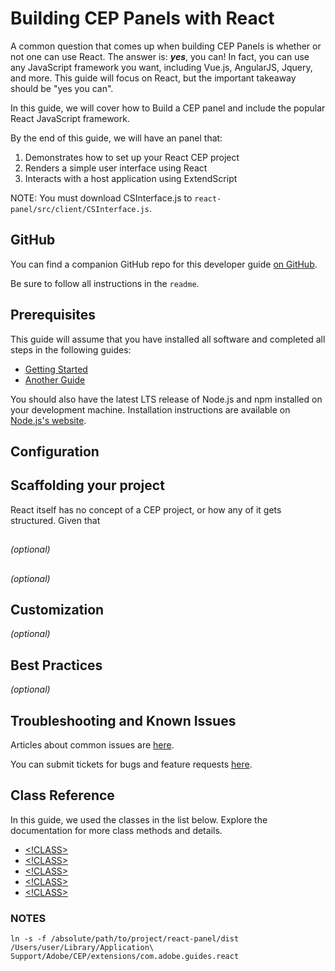 # Building CEP Panels with React

A common question that comes up when building CEP Panels is whether or not one can use React. The answer is: ***yes***, you can! In fact, you can use any JavaScript framework you want, including Vue.js, AngularJS, Jquery, and more. This guide will focus on React, but the important takeaway should be "yes you can".

In this guide, we will cover how to Build a CEP panel and include the popular React JavaScript framework.

By the end of this guide, we will have an panel that:

1. Demonstrates how to set up your React CEP project
1. Renders a simple user interface using React
1. Interacts with a host application using ExtendScript

NOTE: You must download CSInterface.js to `react-panel/src/client/CSInterface.js`.

## GitHub

You can find a companion GitHub repo for this developer guide [on GitHub](<!LINK HERE>).

Be sure to follow all instructions in the `readme`.


## Prerequisites
This guide will assume that you have installed all software and completed all steps in the following guides:

- [Getting Started](<!LINK HERE>)
- [Another Guide](<!LINK HERE>)

You should also have the latest LTS release of Node.js and npm installed on your development machine. Installation instructions are available on [Node.js's website](<!TODO>).


## Configuration
<!FRAMEWORK/LIBRARY/SCRIPT DEPENDENCIES>
<!BUILD SETTINGS SPECIFIC TO THIS COMPONENT>


## Scaffolding your project

React itself has no concept of a CEP project, or how any of it gets structured. Given that


## <!INTEGRATION SECTION 2>
_(optional)_


## <!INTEGRATION SECTION 3>
_(optional)_


## Customization
_(optional)_


## Best Practices
_(optional)_


## Troubleshooting and Known Issues
Articles about common issues are [here](!LINK).

You can submit tickets for bugs and feature requests [here](!LINK).


## Class Reference
In this guide, we used the classes in the list below. Explore the documentation for more class methods and details.

- [<!CLASS>](<!LINK HERE>)
- [<!CLASS>](<!LINK HERE>)
- [<!CLASS>](<!LINK HERE>)
- [<!CLASS>](<!LINK HERE>)
- [<!CLASS>](<!LINK HERE>)


### NOTES

```
ln -s -f /absolute/path/to/project/react-panel/dist /Users/user/Library/Application\ Support/Adobe/CEP/extensions/com.adobe.guides.react
```